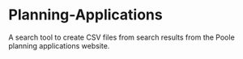 # Planning-Applications
A search tool to create CSV files from search results from the Poole planning applications website.
